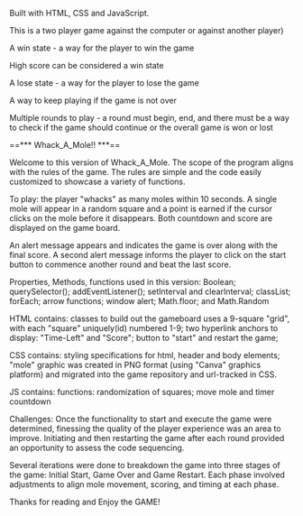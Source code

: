 
Built with HTML, CSS and JavaScript.

This is a two player game against the computer or against another player)

A win state - a way for the player to win the game

High score can be considered a win state

A lose state - a way for the player to lose the game

A way to keep playing if the game is not over

Multiple rounds to play - a round must begin, end, and there must be a way to check if the game should continue or the overall game is won or lost

==***  Whack_A_Mole!! ***==

Welcome to this version of Whack_A_Mole. The scope of the program aligns with the rules of the game. The rules are simple and the code easily customized to showcase a variety of functions. 

To play: the player "whacks" as many moles within 10 seconds. A single mole will appear in a random square and a point is earned if the cursor clicks on the mole before it disappears. Both countdown and score are displayed on the game board. 

An alert message appears and indicates the game is over along with the final score. A second alert message informs the player to click on the start button to commence another round and beat the last score.

Properties, Methods, functions used in this version:
Boolean;
querySelector();
addEventListener();
setInterval and clearInterval;
classList;
forEach;
arrow functions;
window alert;
Math.floor; and
Math.Random

HTML contains: 
classes to build out
the gameboard uses a 9-square "grid", with each "square" uniquely(id) numbered 1-9;
two hyperlink anchors to display: "Time-Left" and "Score";
button to "start" and restart the game;

CSS contains: 
styling specifications for html, header and body elements;
"mole" graphic was created in PNG format (using "Canva" graphics platform) and migrated into the game repository and url-tracked in CSS.

JS contains:
functions: randomization of squares; move mole and timer countdown


Challenges:
Once the functionality to start and execute the game were determined, finessing the quality of the player experience was an area to improve. Initiating and then restarting the game after each round provided an opportunity to assess the code sequencing.

Several iterations were done to breakdown the game into three stages of the game: Initial Start, Game Over and Game Restart. Each phase involved adjustments to align mole movement, scoring, and timing at each phase.

Thanks for reading and Enjoy the GAME!







